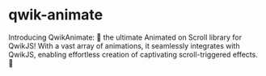 # qwik-animate
 Introducing QwikAnimate: 🌟 the ultimate Animated on Scroll library for QwikJS! With a vast array of animations, it seamlessly integrates with QwikJS, enabling effortless creation of captivating scroll-triggered effects. 💫
